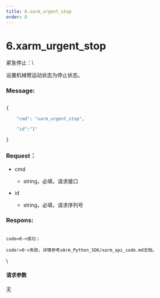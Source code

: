 ```yaml
---
title: 6.xarm_urgent_stop
order: 8
---
```

# 6.xarm\_urgent\_stop





紧急停止：\

设置机械臂运动状态为停止状态。



### Message: 



```php

{

    "cmd": "xarm_urgent_stop",

    "id":"1"

}

```







### Request：



* cmd

  * string，必填，请求接口

* id

  * string，必填，请求序列号









### Respons: 



```

code=0->成功；

code!=0->失败，详情参考xArm_Python_SDK/xarm_api_code.md文档。

```



\





#### 请求参数



无
